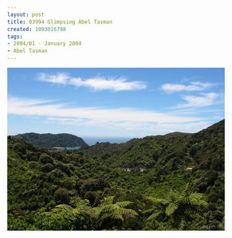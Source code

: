 ```yaml
---
layout: post
title: 03994 Glimpsing Abel Tasman
created: 1093016798
tags:
- 2004/01 - January 2004
- Abel Tasman
---
```


<img src="/image/images/03994_glimpsing_abel_tasman-1393.jpg"/>

